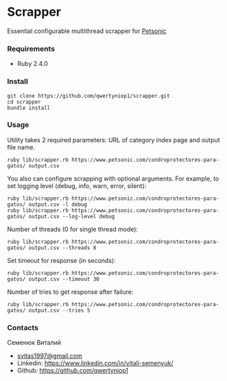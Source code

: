 # Scrapper

Essential configurable multithread scrapper for [Petsonic](https://www.petsonic.com/)

### Requirements
* Ruby 2.4.0

### Install
```
git clone https://github.com/qwertyniop1/scrapper.git
cd scrapper
bundle install
```

### Usage
Utility takes 2 required parameters: URL of category index page and output file name.
```
ruby lib/scrapper.rb https://www.petsonic.com/condroprotectores-para-gatos/ output.csv
```

You also can configure scrapping with optional arguments. For example, to set logging level (debug, info, warn, error, silent):
```
ruby lib/scrapper.rb https://www.petsonic.com/condroprotectores-para-gatos/ output.csv -l debug
ruby lib/scrapper.rb https://www.petsonic.com/condroprotectores-para-gatos/ output.csv --log-level debug
```

Number of threads (0 for single thread mode):
```
ruby lib/scrapper.rb https://www.petsonic.com/condroprotectores-para-gatos/ output.csv --threads 8
```

Set timeout for response (in seconds):
```
ruby lib/scrapper.rb https://www.petsonic.com/condroprotectores-para-gatos/ output.csv --timeout 30
```

Number of tries to get response after failure:
```
ruby lib/scrapper.rb https://www.petsonic.com/condroprotectores-para-gatos/ output.csv --tries 5
```

### Contacts

Семенюк Виталий
- svitas1997@gmail.com
- Linkedin: https://www.linkedin.com/in/vitali-semenyuk/
- Github: https://github.com/qwertyniop1
